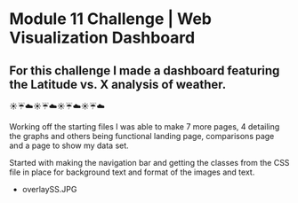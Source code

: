 # Module 11 Challenge | Web Visualization Dashboard 

## For this challenge I made a dashboard featuring the Latitude vs. X analysis of weather.

:sunny::umbrella::cloud::sunny::umbrella::cloud::sunny::umbrella::cloud::sunny::umbrella::cloud:

Working off the starting files I was able to make 7 more pages, 4 detailing the graphs and others being functional landing page, comparisons page and a page to show my data set. 

Started with making the navigation bar and getting the classes from the CSS file in place for background text and format of the images and text.
- overlaySS.JPG

